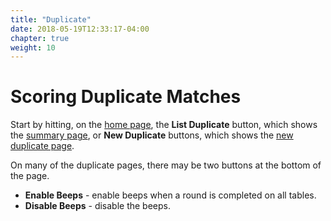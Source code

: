 ```yaml
---
title: "Duplicate"
date: 2018-05-19T12:33:17-04:00
chapter: true
weight: 10
---
```


# Scoring Duplicate Matches

Start by hitting, on the [home page](home.html), the **List Duplicate** button, which shows the [summary page](duplicate/summary.html), or **New Duplicate** buttons, which shows the [new duplicate page](duplicate/new.html).

On many of the duplicate pages, there may be two buttons at the bottom of the page.

- **Enable Beeps** - enable beeps when a round is completed on all tables.
- **Disable Beeps** - disable the beeps.
